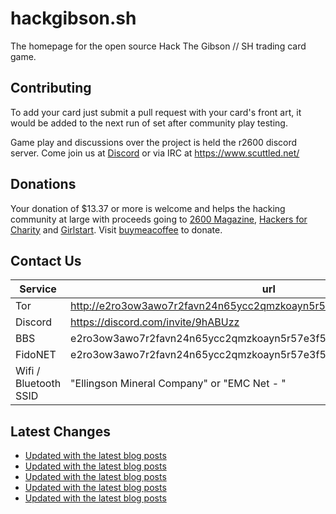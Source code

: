 # hackgibson.sh
The homepage for the open source Hack The Gibson // SH trading card game.


## Contributing

To add your card just submit a pull request with your card's front art, it would be added to the next run of set after community play testing.

Game play and discussions over the project is held the r2600 discord server. Come join us at [Discord](https://discord.com/invite/9hABUzz) or via IRC at https://www.scuttled.net/


## Donations

Your donation of $13.37 or more is welcome and helps the hacking community at large with proceeds going to [2600 Magazine](https://2600.com/), [Hackers for Charity](https://hackersforcharity.org) and [Girlstart](https://girlstart.org).  Visit [buymeacoffee](https://www.buymeacoffee.com/hackgibson.sh) to donate.


## Contact Us

Service | url
-|-
Tor | http://e2ro3ow3awo7r2favn24n65ycc2qmzkoayn5r57e3f56nvjwdcgg32ad.onion
Discord | https://discord.com/invite/9hABUzz
BBS | e2ro3ow3awo7r2favn24n65ycc2qmzkoayn5r57e3f56nvjwdcgg32ad.onion:23
FidoNET | e2ro3ow3awo7r2favn24n65ycc2qmzkoayn5r57e3f56nvjwdcgg32ad.onion:24554
Wifi / Bluetooth SSID | "Ellingson Mineral Company" or "EMC Net - <fidonet address>"

## Latest Changes
<!-- BLOG-POST-LIST:START -->
- [Updated with the latest blog posts](https://github.com/DFW2600/hackgibson.sh/commit/90f108453c84201b097ad8afbf14da0634a0c712)
- [Updated with the latest blog posts](https://github.com/DFW2600/hackgibson.sh/commit/7b0434334bcd73c4ac0fa1e8baf6b5804cc78cfe)
- [Updated with the latest blog posts](https://github.com/DFW2600/hackgibson.sh/commit/97fe84a087c16e51e3e103a5f0faa057dc75b004)
- [Updated with the latest blog posts](https://github.com/DFW2600/hackgibson.sh/commit/56a3ba9e5048e6d836d8c2a3b669d82bd3e3596a)
- [Updated with the latest blog posts](https://github.com/DFW2600/hackgibson.sh/commit/bd29eb4745b8565ae088d6df4cf730df2fb0e9c9)
<!-- BLOG-POST-LIST:END -->
